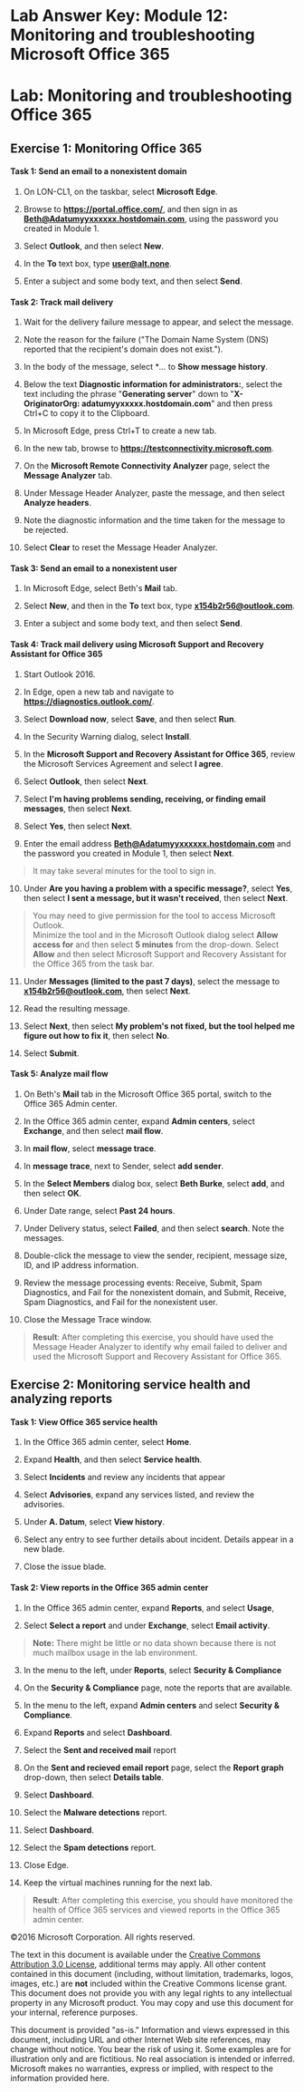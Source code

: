 ﻿# Lab Answer Key:  Module 12: Monitoring and troubleshooting Microsoft Office 365
# Lab: Monitoring and troubleshooting Office 365
  
## Exercise 1: Monitoring Office 365
  
#### Task 1: Send an email to a nonexistent domain
  
1. On LON-CL1, on the taskbar, select  **Microsoft Edge**.

2. Browse to  **https://portal.office.com/**, and then sign in as  **Beth@Adatumyyxxxxxx.hostdomain.com**, using the password you created in Module 1.

3. Select  **Outlook**, and then select  **New**.

4. In the  **To** text box, type **user@alt.none**.

5. Enter a subject and some body text, and then select  **Send**.



#### Task 2: Track mail delivery
  
1. Wait for the delivery failure message to appear, and select the message.

2. Note the reason for the failure ("The Domain Name System (DNS) reported that the recipient's domain does not exist.").

3. In the body of the message, select **...* to **Show message history**.

4. Below the text **Diagnostic information for administrators:**, select the text including the phrase "**Generating server**" down to "**X-OriginatorOrg: adatumyyxxxxx.hostdomain.com**" and then press Ctrl+C to copy it to the Clipboard.

4. In Microsoft Edge, press Ctrl+T to create a new tab.

5. In the new tab, browse to  **https://testconnectivity.microsoft.com**.

6. On the  **Microsoft Remote Connectivity Analyzer** page, select the **Message Analyzer** tab.

7. Under Message Header Analyzer, paste the message, and then select  **Analyze headers**.

8. Note the diagnostic information and the time taken for the message to be rejected.

9. Select  **Clear** to reset the Message Header Analyzer.



#### Task 3: Send an email to a nonexistent user
  
1. In Microsoft Edge, select Beth's  **Mail** tab.

2. Select  **New**, and then in the  **To** text box, type **x154b2r56@outlook.com**.

3. Enter a subject and some body text, and then select  **Send**.



#### Task 4: Track mail delivery using Microsoft Support and Recovery Assistant for Office 365
  
1. Start Outlook 2016.

2. In Edge, open a new tab and navigate to **https://diagnostics.outlook.com/**.

3. Select **Download now**, select **Save**, and then select **Run**.

4. In the Security Warning dialog, select **Install**.

5. In the **Microsoft Support and Recovery Assistant for Office 365**, review the Microsoft Services Agreement and select **I agree**.

6. Select **Outlook**, then select **Next**.

7. Select **I'm having problems sending, receiving, or finding email messages**, then select **Next**.

8. Select **Yes**, then select **Next**.

9. Enter the email address **Beth@Adatumyyxxxxxx.hostdomain.com** and the password you created in Module 1, then select **Next**.

  > It may take several minutes for the tool to sign in.

10. Under **Are you having a problem with a specific message?**, select **Yes**, then select **I sent a message, but it wasn't received**, then select **Next**.

  > You may need to give permission for the tool to access Microsoft Outlook.  
  > Minimize the tool and in the Microsoft Outlook dialog select **Allow access for** and then select **5 minutes** from the drop-down.
  > Select **Allow** and then select Microsoft Support and Recovery Assistant for the Office 365 from the task bar.

11. Under **Messages (limited to the past 7 days)**, select the message to **x154b2r56@outlook.com**, then select **Next**.

12. Read the resulting message.

13. Select **Next**, then select **My problem's not fixed, but the tool helped me figure out how to fix it**, then select **No**.

14. Select **Submit**.




#### Task 5: Analyze mail flow
  
1. On Beth's **Mail** tab in the Microsoft Office 365 portal, switch to the Office 365 Admin center.

2. In the Office 365 admin center, expand  **Admin centers**, select  **Exchange**, and then select  **mail flow**.

3. In  **mail flow**, select  **message trace**.

4. In  **message trace**, next to Sender, select  **add sender**.

5. In the  **Select Members** dialog box, select **Beth Burke**, select  **add**, and then select  **OK**.

6. Under Date range, select  **Past 24 hours**.

7. Under Delivery status, select  **Failed**, and then select  **search**. Note the messages.

8. Double-click the message to view the sender, recipient, message size, ID, and IP address information.

9. Review the message processing events: Receive, Submit, Spam Diagnostics, and Fail for the nonexistent domain, and Submit, Receive, Spam Diagnostics, and Fail for the nonexistent user.

10. Close the Message Trace window.


>  **Result**: After completing this exercise, you should have used the Message Header Analyzer to identify why email failed to deliver and used the Microsoft Support and Recovery Assistant for Office 365.


## Exercise 2: Monitoring service health and analyzing reports
  
#### Task 1: View Office 365 service health
  
1. In the Office 365 admin center, select  **Home**.

2. Expand **Health**, and then select  **Service health**. 

3. Select **Incidents** and review any incidents that appear

5. Select **Advisories**, expand any services listed, and review the advisories.

6. Under **A. Datum**, select **View history**.

7. Select any entry to see further details about incident. Details appear in a new blade.

8. Close the issue blade.


#### Task 2: View reports in the Office 365 admin center
  
1. In the Office 365 admin center, expand  **Reports**, and select **Usage**, 

2. Select **Select a report** and under **Exchange**, select **Email activity**.

  >  **Note:** There might be little or no data shown because there is not much mailbox usage in the lab environment.

3. In the menu to the left, under **Reports**, select **Security & Compliance**

4. On the  **Security & Compliance** page, note the reports that are available.

5. In the menu to the left, expand **Admin centers** and select **Security & Compliance**.

6. Expand **Reports** and select **Dashboard**.

7. Select the **Sent and received mail** report

8. On the **Sent and recieved email report** page, select the **Report graph** drop-down, then select  **Details table**.

9. Select **Dashboard**.

10. Select the **Malware detections** report.

11. Select **Dashboard**.

12. Select the **Spam detections** report.

10. Close Edge.

11. Keep the virtual machines running for the next lab.


>  **Result**: After completing this exercise, you should have monitored the health of Office 365 services and viewed reports in the Office 365 admin center.



©2016 Microsoft Corporation. All rights reserved.

The text in this document is available under the [Creative Commons Attribution 3.0 License](https://creativecommons.org/licenses/by/3.0/legalcode "Creative Commons Attribution 3.0 License"), additional terms may apply.  All other content contained in this document (including, without limitation, trademarks, logos, images, etc.) are **not** included within the Creative Commons license grant.  This document does not provide you with any legal rights to any intellectual property in any Microsoft product. You may copy and use this document for your internal, reference purposes.

This document is provided "as-is." Information and views expressed in this document, including URL and other Internet Web site references, may change without notice. You bear the risk of using it. Some examples are for illustration only and are fictitious. No real association is intended or inferred. Microsoft makes no warranties, express or implied, with respect to the information provided here.

  
